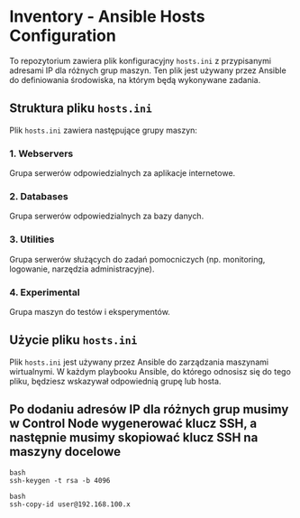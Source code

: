 # Inventory - Ansible Hosts Configuration

To repozytorium zawiera plik konfiguracyjny `hosts.ini` z przypisanymi adresami IP dla różnych grup maszyn. Ten plik jest używany przez Ansible do definiowania środowiska, na którym będą wykonywane zadania.

## Struktura pliku `hosts.ini`

Plik `hosts.ini` zawiera następujące grupy maszyn:

### 1. Webservers
Grupa serwerów odpowiedzialnych za aplikacje internetowe.

### 2. Databases
Grupa serwerów odpowiedzialnych za bazy danych.

### 3. Utilities
Grupa serwerów służących do zadań pomocniczych (np. monitoring, logowanie, narzędzia administracyjne).

### 4. Experimental
Grupa maszyn do testów i eksperymentów.

## Użycie pliku `hosts.ini`

Plik `hosts.ini` jest używany przez Ansible do zarządzania maszynami wirtualnymi. W każdym playbooku Ansible, do którego odnosisz się do tego pliku, będziesz wskazywał odpowiednią grupę lub hosta. 

## Po dodaniu adresów IP dla różnych grup musimy w Control Node wygenerować klucz SSH, a następnie musimy skopiować klucz SSH na maszyny docelowe
```
bash
ssh-keygen -t rsa -b 4096
```
```
bash
ssh-copy-id user@192.168.100.x
```
